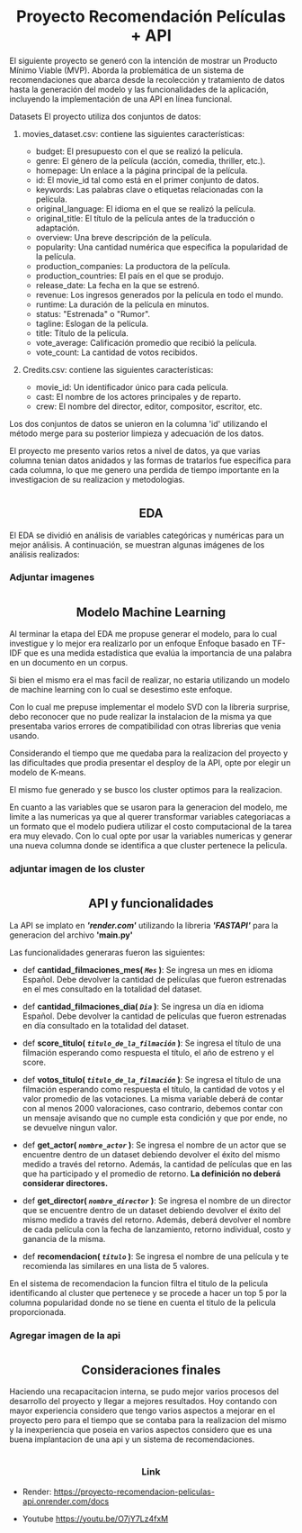 <h1 align="center">Proyecto Recomendación Películas + API</h1>

El siguiente proyecto se generó con la intención de mostrar un Producto Mínimo Viable (MVP). Aborda la problemática de un sistema de recomendaciones que abarca desde la recolección y tratamiento de datos hasta la generación del modelo y las funcionalidades de la aplicación, incluyendo la implementación de una API en línea funcional.

Datasets
El proyecto utiliza dos conjuntos de datos:

1. movies_dataset.csv: contiene las siguientes características:
     * budget: El presupuesto con el que se realizó la película.
     * genre: El género de la película (acción, comedia, thriller, etc.).
     * homepage: Un enlace a la página principal de la película.
     * id: El movie_id tal como está en el primer conjunto de datos.
     * keywords: Las palabras clave o etiquetas relacionadas con la película.
     * original_language: El idioma en el que se realizó la película.
     * original_title: El título de la película antes de la traducción o adaptación.
     * overview: Una breve descripción de la película.
     * popularity: Una cantidad numérica que especifica la popularidad de la película.
     * production_companies: La productora de la película.
     * production_countries: El país en el que se produjo.
     * release_date: La fecha en la que se estrenó.
     * revenue: Los ingresos generados por la película en todo el mundo.
     * runtime: La duración de la película en minutos.
     * status: "Estrenada" o "Rumor".
     * tagline: Eslogan de la película.
     * title: Título de la película.
     * vote_average: Calificación promedio que recibió la película.
     * vote_count: La cantidad de votos recibidos.

2. Credits.csv: contiene las siguientes características:
     * movie_id: Un identificador único para cada película.
     * cast: El nombre de los actores principales y de reparto.
     * crew: El nombre del director, editor, compositor, escritor, etc.

Los dos conjuntos de datos se unieron en la columna 'id' utilizando el método merge para su posterior limpieza y adecuación de los datos.

El proyecto me presento varios retos a nivel de datos, ya que varias columna tenian datos anidados y las formas de tratarlos fue especifica para cada columna, lo que me genero una perdida de tiempo importante en la investigacion de su realizacion y metodologias.

# <h2 align=center> EDA </h2>

El EDA se dividió en análisis de variables categóricas y numéricas para un mejor análisis. A continuación, se muestran algunas imágenes de los análisis realizados:


### Adjuntar imagenes ### 

# <h2 align=center> Modelo Machine Learning </h2>

Al terminar la etapa del EDA me propuse generar el modelo, para lo cual investigue y lo mejor era realizarlo por un enfoque Enfoque basado en TF-IDF que es una medida estadística que evalúa la importancia de una palabra en un documento en un corpus.

Si bien el mismo era el mas facil de realizar, no estaria utilizando un modelo de machine learning con lo cual se desestimo este enfoque.

Con lo cual me prepuse implementar el modelo SVD con la libreria surprise, debo reconocer que no pude realizar la instalacion de la misma ya que presentaba varios errores de compatibilidad con otras librerias que venia usando.

Considerando el tiempo que me quedaba para la realizacion del proyecto y las dificultades que prodia presentar el desploy de la API, opte por elegir un modelo de K-means.

El mismo fue generado y se busco los cluster optimos para la realizacion. 

En cuanto a las variables que se usaron para la generacion del modelo, me limite a las numericas ya que al querer transformar variables categoriacas a un formato que el modelo pudiera utilizar el costo computacional de la tarea era muy elevado. Con lo cual opte por usar la variables numericas y generar una nueva columna donde se identifica a que cluster pertenece la pelicula.

### adjuntar imagen de los cluster

# <h2 align=center> API y funcionalidades </h2>

La API se implato en ***'render.com'*** utilizando la libreria ***'FASTAPI'*** para la generacion del archivo **'main.py'** 

Las funcionalidades generaras fueron las siguientes:

+ def **cantidad_filmaciones_mes( *`Mes`* )**:
    Se ingresa un mes en idioma Español. Debe devolver la cantidad de películas que fueron estrenadas en el mes consultado en la totalidad del dataset.

+ def **cantidad_filmaciones_dia( *`Dia`* )**:
    Se ingresa un día en idioma Español. Debe devolver la cantidad de películas que fueron estrenadas en día consultado en la totalidad del dataset.

+ def **score_titulo( *`titulo_de_la_filmación`* )**:
    Se ingresa el título de una filmación esperando como respuesta el título, el año de estreno y el score.

+ def **votos_titulo( *`titulo_de_la_filmación`* )**:
    Se ingresa el título de una filmación esperando como respuesta el título, la cantidad de votos y el valor promedio de las votaciones. La misma variable deberá de contar con al menos 2000 valoraciones, caso contrario, debemos contar con un mensaje avisando que no cumple esta condición y que por ende, no se devuelve ningun valor.

+ def **get_actor( *`nombre_actor`* )**:
    Se ingresa el nombre de un actor que se encuentre dentro de un dataset debiendo devolver el éxito del mismo medido a través del retorno. Además, la cantidad de películas que en las que ha participado y el promedio de retorno. **La definición no deberá considerar directores.**

+ def **get_director( *`nombre_director`* )**:
    Se ingresa el nombre de un director que se encuentre dentro de un dataset debiendo devolver el éxito del mismo medido a través del retorno. Además, deberá devolver el nombre de cada película con la fecha de lanzamiento, retorno individual, costo y ganancia de la misma.

+ def **recomendacion( *`titulo`* )**:
    Se ingresa el nombre de una película y te recomienda las similares en una lista de 5 valores.

En el sistema de recomendacion la funcion filtra el titulo de la pelicula identificando al cluster que pertenece y se procede a hacer un top 5 por la columna popularidad donde no se tiene en cuenta el titulo de la pelicula proporcionada.

### Agregar imagen de la api

# <h2 align=center> Consideraciones finales </h2>

Haciendo una recapacitacion interna, se pudo mejor varios procesos del desarrollo del proyecto y llegar a mejores resultados. Hoy contando con mayor experiencia considero que tengo varios aspectos a mejorar en el proyecto pero para el tiempo que se contaba para la realizacion del mismo y la inexperiencia que poseia en varios aspectos considero que es una buena implantacion de una api y un sistema de recomendaciones.


# <h3 align=center> Link </h3>

+ Render:
    https://proyecto-recomendacion-peliculas-api.onrender.com/docs

+ Youtube
    https://youtu.be/O7jY7Lz4fxM